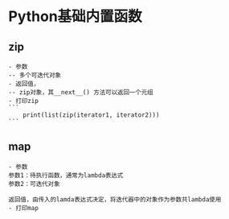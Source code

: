 # Python基础内置函数

## zip
    - 参数
    -- 多个可迭代对象
    - 返回值，
    -- zip对象，其__next__() 方法可以返回一个元组
    - 打印zip
    ```
        print(list(zip(iterator1, iterator2)))
    ```
## map
    - 参数
    参数1：待执行函数，通常为lambda表达式
    参数2：可迭代对象
    
    返回值，由传入的lamda表达式决定，将迭代器中的对象作为参数共lambda使用
    - 打印map
    
    


